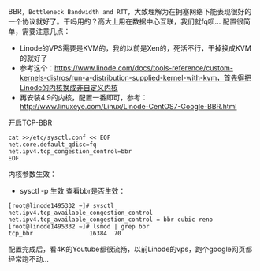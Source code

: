 BBR，`Bottleneck Bandwidth and RTT`，大致理解为在拥塞网络下能表现很好的一个协议就好了。干吗用的？高大上用在数据中心互联，我们就fq呗...
配置很简单，需要注意几点：
- Linode的VPS需要是KVM的，我的以前是Xen的，死活不行，干掉换成KVM的就好了
- 参考这个：https://www.linode.com/docs/tools-reference/custom-kernels-distros/run-a-distribution-supplied-kernel-with-kvm，首先得把Linode的内核换成非自定义内核
- 再安装4.9的内核，配置一番即可，参考：http://www.linuxeye.com/Linux/Linode-CentOS7-Google-BBR.html

开启TCP-BBR
```
cat >>/etc/sysctl.conf << EOF
net.core.default_qdisc=fq
net.ipv4.tcp_congestion_control=bbr
EOF
```
内核参数生效：

- sysctl -p 生效
查看bbr是否生效：

```
[root@linode1495332 ~]# sysctl net.ipv4.tcp_available_congestion_control
net.ipv4.tcp_available_congestion_control = bbr cubic reno
[root@linode1495332 ~]# lsmod | grep bbr
tcp_bbr                16384  70
```


配置完成后，看4K的Youtube都很流畅，以前Linode的vps，跑个google网页都经常跑不动...